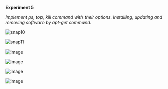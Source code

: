 **Experiment 5**

*Implement ps, top, kill command with their options. Installing, updating and removing software by apt-get command.*

![snap10](https://github.com/user-attachments/assets/e2a86cae-bc4d-4bd1-8eb5-3b297f298f81)

![snap11](https://github.com/user-attachments/assets/a7bab429-b966-4280-a4bc-9496632c2c4d)

![image](https://github.com/user-attachments/assets/dfb02bdd-9090-43b5-ae55-0c69e901e860)

![image](https://github.com/user-attachments/assets/a668ac5c-97e7-4061-95bb-84262bd40aa3)

![image](https://github.com/user-attachments/assets/f0fdd7c0-6a49-4a5f-ac6e-81c8a6341822)

![image](https://github.com/user-attachments/assets/4a45fe0c-e604-4dc7-b30b-4aa8e5703502)





